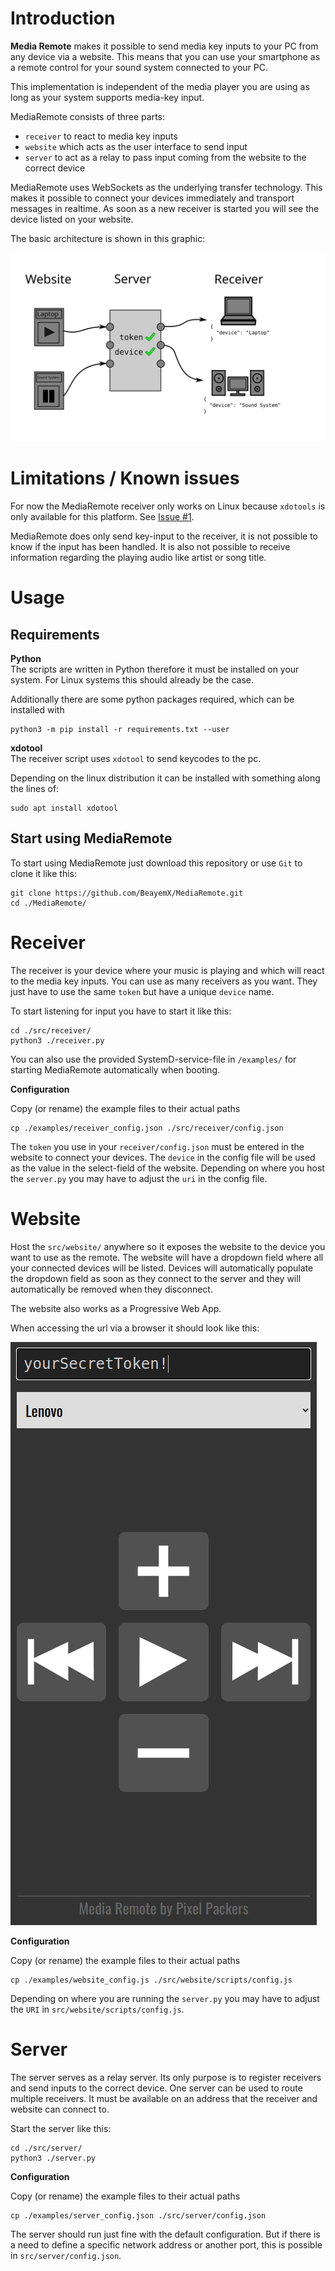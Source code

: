 # Introduction
**Media Remote** makes it possible to send media key inputs to your PC from any device via a website. This means that you can use your smartphone as a remote control for your sound system connected to your PC. 

This implementation is independent of the media player you are using as long as your system supports media-key input.

MediaRemote consists of three parts:
+ `receiver` to react to media key inputs
+ `website` which acts as the user interface to send input
+ `server` to act as a relay to pass input coming from the website to the correct device

MediaRemote uses WebSockets as the underlying transfer technology. This makes it possible to connect your devices immediately and transport messages in realtime. As soon as a new receiver is started you will see the device listed on your website.

The basic architecture is shown in this graphic:

![](documentation/images/ArchitectureSendingInput.svg)

# Limitations / Known issues
For now the MediaRemote receiver only works on Linux because `xdotools` is only available for this platform. See [Issue #1](https://github.com/BeayemX/MediaRemote/issues/1).

MediaRemote does only send key-input to the receiver, it is not possible to know if the input has been handled. It is also not possible to receive information regarding the playing audio like artist or song title.


# Usage
## Requirements
**Python**  
The scripts are written in Python therefore it must be installed on your system. For Linux systems this should already be the case.

Additionally there are some python packages required, which can be installed with 
```
python3 -m pip install -r requirements.txt --user
```

**xdotool**  
The receiver script uses `xdotool` to send keycodes to the pc.

Depending on the linux distribution it can be installed with something along the lines of:

```
sudo apt install xdotool
```

## Start using MediaRemote
To start using MediaRemote just download this repository or use `Git` to clone it like this:
```
git clone https://github.com/BeayemX/MediaRemote.git
cd ./MediaRemote/
```


# Receiver
The receiver is your device where your music is playing and which will react to the media key inputs. You can use as many receivers as you want. They just have to use the same `token` but have a unique `device` name. 

To start listening for input you have to start it like this:

```
cd ./src/receiver/
python3 ./receiver.py
```

You can also use the provided SystemD-service-file in `/examples/` for starting MediaRemote automatically when booting.

**Configuration**

Copy (or rename) the example files to their actual paths
```
cp ./examples/receiver_config.json ./src/receiver/config.json 
```

The `token` you use in your `receiver/config.json` must be entered in the website to connect your devices.
The `device` in the config file will be used as the value in the select-field of the website.
Depending on where you host the `server.py` you may have to adjust the `uri` in the config file.




# Website
Host the `src/website/` anywhere so it exposes the website to the device you want to use as the remote. The website will have a dropdown field where all your connected devices will be listed. 
Devices will automatically populate the dropdown field as soon as they connect to the server and they will automatically be removed when they disconnect.

The website also works as a Progressive Web App.

When accessing the url via a browser it should look like this:

![Website](documentation/images/Website.png)


**Configuration**

Copy (or rename) the example files to their actual paths
```
cp ./examples/website_config.js ./src/website/scripts/config.js 
```

Depending on where you are running the `server.py` you may have to adjust the `URI` in `src/website/scripts/config.js`.


# Server
The server serves as a relay server. Its only purpose is to register receivers and send inputs to the correct device.
One server can be used to route multiple receivers. It must be available on an address that the receiver and website can connect to.

Start the server like this: 
```
cd ./src/server/
python3 ./server.py
```

**Configuration**

Copy (or rename) the example files to their actual paths
```
cp ./examples/server_config.json ./src/server/config.json 
```

The server should run just fine with the default configuration. But if there is a need to define a specific network address or another port, this is possible in `src/server/config.json`. 
